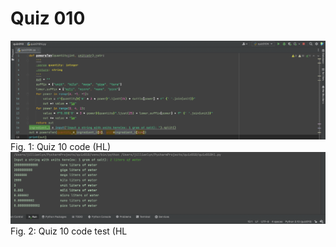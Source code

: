 # Quiz 010

![](quiz010.png)
Fig. 1: Quiz 10 code (HL)
![](quiz010test.png)
Fig. 2: Quiz 10 code test (HL
